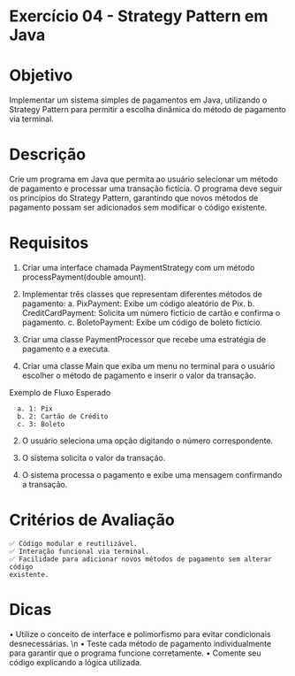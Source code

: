 # Exercício 04 - Strategy Pattern em Java

# Objetivo
Implementar um sistema simples de pagamentos em Java, utilizando o Strategy
Pattern para permitir a escolha dinâmica do método de pagamento via terminal.

# Descrição
Crie um programa em Java que permita ao usuário selecionar um método de
pagamento e processar uma transação fictícia. O programa deve seguir os princípios
do Strategy Pattern, garantindo que novos métodos de pagamento possam ser
adicionados sem modificar o código existente.

# Requisitos
1. Criar uma interface chamada PaymentStrategy com um método
processPayment(double amount).

3. Implementar três classes que representam diferentes métodos de pagamento:
  a. PixPayment: Exibe um código aleatório de Pix.
  b. CreditCardPayment: Solicita um número fictício de cartão e confirma o
  pagamento.
  c. BoletoPayment: Exibe um código de boleto fictício.

4. Criar uma classe PaymentProcessor que recebe uma estratégia de pagamento e
a executa.

5. Criar uma classe Main que exiba um menu no terminal para o usuário escolher o
método de pagamento e inserir o valor da transação.

Exemplo de Fluxo Esperado
```1. O sistema exibe as opções de pagamento:
  a. 1: Pix
  b. 2: Cartão de Crédito
  c. 3: Boleto
```

2. O usuário seleciona uma opção digitando o número correspondente.
   
3. O sistema solicita o valor da transação.
   
4. O sistema processa o pagamento e exibe uma mensagem confirmando a
transação.

# Critérios de Avaliação
```✅ Uso correto do Strategy Pattern.
✅ Código modular e reutilizável.
✅ Interação funcional via terminal.
✅ Facilidade para adicionar novos métodos de pagamento sem alterar código
existente.
```

# Dicas
• Utilize o conceito de interface e polimorfismo para 
evitar condicionais desnecessárias. \n
• Teste cada método de pagamento individualmente para 
garantir que o programa funcione corretamente.
• Comente seu código explicando a lógica utilizada.
